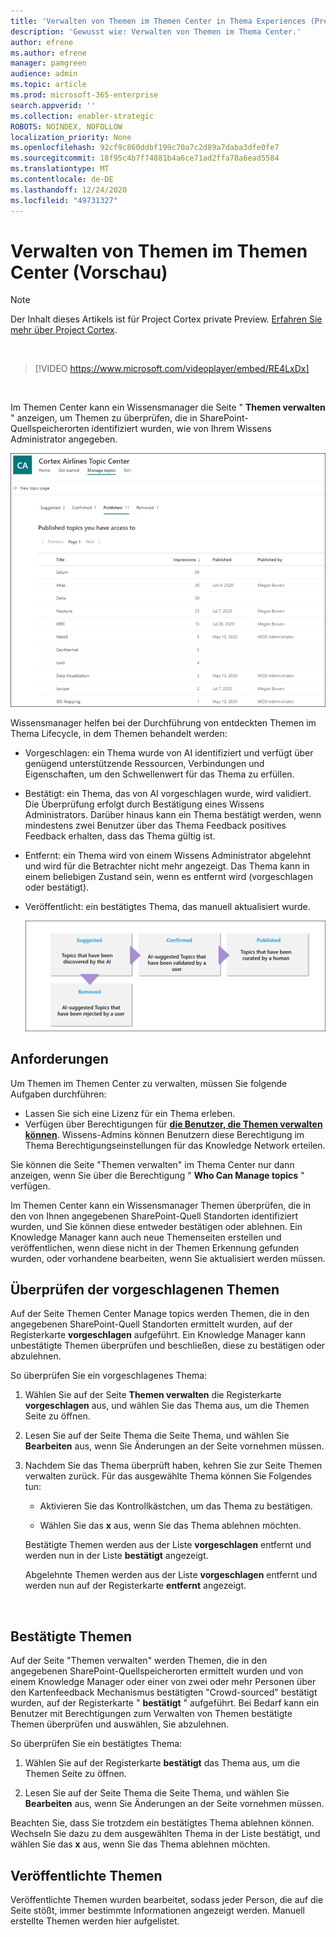```yaml
---
title: 'Verwalten von Themen im Themen Center in Thema Experiences (Preview) '
description: 'Gewusst wie: Verwalten von Themen im Thema Center.'
author: efrene
ms.author: efrene
manager: pamgreen
audience: admin
ms.topic: article
ms.prod: microsoft-365-enterprise
search.appverid: ''
ms.collection: enabler-strategic
ROBOTS: NOINDEX, NOFOLLOW
localization_priority: None
ms.openlocfilehash: 92cf9c860ddbf199c70a7c2d89a7daba3dfe0fe7
ms.sourcegitcommit: 18f95c4b7f74881b4a6ce71ad2ffa78a6ead5584
ms.translationtype: MT
ms.contentlocale: de-DE
ms.lasthandoff: 12/24/2020
ms.locfileid: "49731327"
---
```

# <a name="manage-topics-in-the-topic-center-preview"></a>Verwalten von Themen im Themen Center (Vorschau)

> [!Note] 
> Der Inhalt dieses Artikels ist für Project Cortex private Preview. [Erfahren Sie mehr über Project Cortex](https://aka.ms/projectcortex).

</br>

> [!VIDEO https://www.microsoft.com/videoplayer/embed/RE4LxDx]  

</br>


Im Themen Center kann ein Wissensmanager die Seite " **Themen verwalten** " anzeigen, um Themen zu überprüfen, die in SharePoint-Quellspeicherorten identifiziert wurden, wie von Ihrem Wissens Administrator angegeben.  

   ![Themen Center](../media/knowledge-management/topic-center.png) </br> 



Wissensmanager helfen bei der Durchführung von entdeckten Themen im Thema Lifecycle, in dem Themen behandelt werden:

- Vorgeschlagen: ein Thema wurde von AI identifiziert und verfügt über genügend unterstützende Ressourcen, Verbindungen und Eigenschaften, um den Schwellenwert für das Thema zu erfüllen.
- Bestätigt: ein Thema, das von AI vorgeschlagen wurde, wird validiert. Die Überprüfung erfolgt durch Bestätigung eines Wissens Administrators. Darüber hinaus kann ein Thema bestätigt werden, wenn mindestens zwei Benutzer über das Thema Feedback positives Feedback erhalten, dass das Thema gültig ist.
- Entfernt: ein Thema wird von einem Wissens Administrator abgelehnt und wird für die Betrachter nicht mehr angezeigt. Das Thema kann in einem beliebigen Zustand sein, wenn es entfernt wird (vorgeschlagen oder bestätigt). 
- Veröffentlicht: ein bestätigtes Thema, das manuell aktualisiert wurde.

   ![Topic-Lebenszyklusdiagramm](../media/knowledge-management/topic-lifecycle.png) </br> 

## <a name="requirements"></a>Anforderungen

Um Themen im Themen Center zu verwalten, müssen Sie folgende Aufgaben durchführen:
- Lassen Sie sich eine Lizenz für ein Thema erleben.
- Verfügen über Berechtigungen für [**die Benutzer, die Themen verwalten können**](https://docs.microsoft.com/microsoft-365/knowledge/topic-experiences-user-permissions). Wissens-Admins können Benutzern diese Berechtigung im Thema Berechtigungseinstellungen für das Knowledge Network erteilen. 

Sie können die Seite "Themen verwalten" im Thema Center nur dann anzeigen, wenn Sie über die Berechtigung " **Who Can Manage topics** " verfügen.

Im Themen Center kann ein Wissensmanager Themen überprüfen, die in den von Ihnen angegebenen SharePoint-Quell Standorten identifiziert wurden, und Sie können diese entweder bestätigen oder ablehnen. Ein Knowledge Manager kann auch neue Themenseiten erstellen und veröffentlichen, wenn diese nicht in der Themen Erkennung gefunden wurden, oder vorhandene bearbeiten, wenn Sie aktualisiert werden müssen.


## <a name="review-suggested-topics"></a>Überprüfen der vorgeschlagenen Themen

Auf der Seite Themen Center Manage topics werden Themen, die in den angegebenen SharePoint-Quell Standorten ermittelt wurden, auf der Registerkarte **vorgeschlagen** aufgeführt. Ein Knowledge Manager kann unbestätigte Themen überprüfen und beschließen, diese zu bestätigen oder abzulehnen.

So überprüfen Sie ein vorgeschlagenes Thema:

1. Wählen Sie auf der Seite **Themen verwalten** die Registerkarte **vorgeschlagen** aus, und wählen Sie das Thema aus, um die Themen Seite zu öffnen.</br>

2. Lesen Sie auf der Seite Thema die Seite Thema, und wählen Sie **Bearbeiten** aus, wenn Sie Änderungen an der Seite vornehmen müssen.

3. Nachdem Sie das Thema überprüft haben, kehren Sie zur Seite Themen verwalten zurück. Für das ausgewählte Thema können Sie Folgendes tun:

   - Aktivieren Sie das Kontrollkästchen, um das Thema zu bestätigen.
    
   - Wählen Sie das **x** aus, wenn Sie das Thema ablehnen möchten.

    Bestätigte Themen werden aus der Liste **vorgeschlagen** entfernt und werden nun in der Liste **bestätigt** angezeigt.

    Abgelehnte Themen werden aus der Liste **vorgeschlagen** entfernt und werden nun auf der Registerkarte **entfernt** angezeigt.

   </br> 

## <a name="confirmed-topics"></a>Bestätigte Themen

Auf der Seite "Themen verwalten" werden Themen, die in den angegebenen SharePoint-Quellspeicherorten ermittelt wurden und von einem Knowledge Manager oder einer von zwei oder mehr Personen über den Kartenfeedback Mechanismus bestätigten "Crowd-sourced" bestätigt wurden, auf der Registerkarte " **bestätigt** " aufgeführt. Bei Bedarf kann ein Benutzer mit Berechtigungen zum Verwalten von Themen bestätigte Themen überprüfen und auswählen, Sie abzulehnen.

So überprüfen Sie ein bestätigtes Thema:

1. Wählen Sie auf der Registerkarte **bestätigt** das Thema aus, um die Themen Seite zu öffnen.</br>

2. Lesen Sie auf der Seite Thema die Seite Thema, und wählen Sie **Bearbeiten** aus, wenn Sie Änderungen an der Seite vornehmen müssen.

Beachten Sie, dass Sie trotzdem ein bestätigtes Thema ablehnen können.  Wechseln Sie dazu zu dem ausgewählten Thema in der Liste bestätigt, und wählen Sie das **x** aus, wenn Sie das Thema ablehnen möchten.

## <a name="published-topics"></a>Veröffentlichte Themen
Veröffentlichte Themen wurden bearbeitet, sodass jeder Person, die auf die Seite stößt, immer bestimmte Informationen angezeigt werden. Manuell erstellte Themen werden hier aufgelistet.




